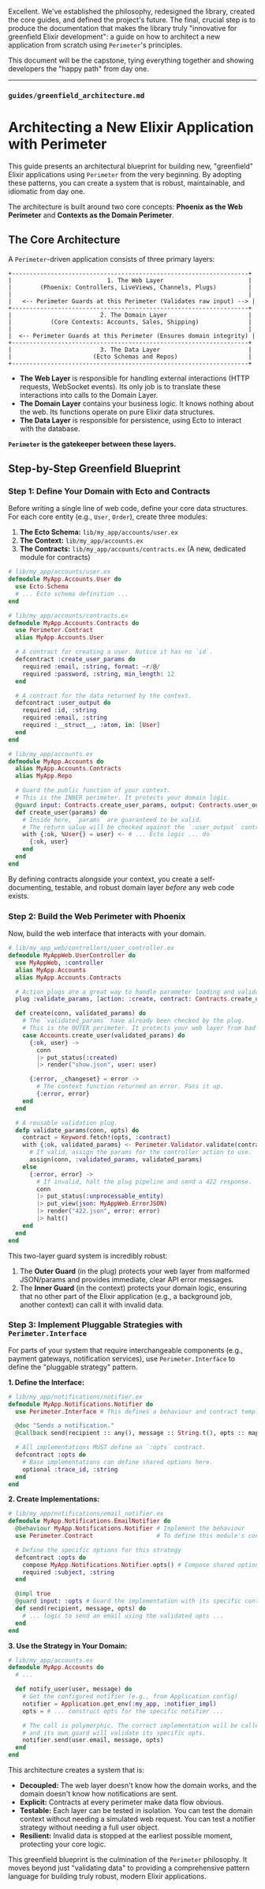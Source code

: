 Excellent. We've established the philosophy, redesigned the library, created the core guides, and defined the project's future. The final, crucial step is to produce the documentation that makes the library truly "innovative for greenfield Elixir development": a guide on how to architect a new application from scratch using `Perimeter`'s principles.

This document will be the capstone, tying everything together and showing developers the "happy path" from day one.

---

### `guides/greenfield_architecture.md`

# Architecting a New Elixir Application with Perimeter

This guide presents an architectural blueprint for building new, "greenfield" Elixir applications using `Perimeter` from the very beginning. By adopting these patterns, you can create a system that is robust, maintainable, and idiomatic from day one.

The architecture is built around two core concepts: **Phoenix as the Web Perimeter** and **Contexts as the Domain Perimeter**.

## The Core Architecture

A `Perimeter`-driven application consists of three primary layers:

```
+-------------------------------------------------------------------+
|                           1. The Web Layer                        |
|        (Phoenix: Controllers, LiveViews, Channels, Plugs)         |
|                                                                   |
|   <-- Perimeter Guards at this Perimeter (Validates raw input) --> |
+-------------------------------------------------------------------+
|                         2. The Domain Layer                       |
|           (Core Contexts: Accounts, Sales, Shipping)              |
|                                                                   |
|  <-- Perimeter Guards at this Perimeter (Ensures domain integrity) |
+-------------------------------------------------------------------+
|                         3. The Data Layer                         |
|                       (Ecto Schemas and Repos)                    |
+-------------------------------------------------------------------+
```

-   **The Web Layer** is responsible for handling external interactions (HTTP requests, WebSocket events). Its only job is to translate these interactions into calls to the Domain Layer.
-   **The Domain Layer** contains your business logic. It knows nothing about the web. Its functions operate on pure Elixir data structures.
-   **The Data Layer** is responsible for persistence, using Ecto to interact with the database.

**`Perimeter` is the gatekeeper between these layers.**

## Step-by-Step Greenfield Blueprint

### Step 1: Define Your Domain with Ecto and Contracts

Before writing a single line of web code, define your core data structures. For each core entity (e.g., `User`, `Order`), create three modules:

1.  **The Ecto Schema:** `lib/my_app/accounts/user.ex`
2.  **The Context:** `lib/my_app/accounts.ex`
3.  **The Contracts:** `lib/my_app/accounts/contracts.ex` (A new, dedicated module for contracts)

```elixir
# lib/my_app/accounts/user.ex
defmodule MyApp.Accounts.User do
  use Ecto.Schema
  # ... Ecto schema definition ...
end

# lib/my_app/accounts/contracts.ex
defmodule MyApp.Accounts.Contracts do
  use Perimeter.Contract
  alias MyApp.Accounts.User

  # A contract for creating a user. Notice it has no `id`.
  defcontract :create_user_params do
    required :email, :string, format: ~r/@/
    required :password, :string, min_length: 12
  end

  # A contract for the data returned by the context.
  defcontract :user_output do
    required :id, :string
    required :email, :string
    required :__struct__, :atom, in: [User]
  end
end

# lib/my_app/accounts.ex
defmodule MyApp.Accounts do
  alias MyApp.Accounts.Contracts
  alias MyApp.Repo

  # Guard the public function of your context.
  # This is the INNER perimeter. It protects your domain logic.
  @guard input: Contracts.create_user_params, output: Contracts.user_output
  def create_user(params) do
    # Inside here, `params` are guaranteed to be valid.
    # The return value will be checked against the `:user_output` contract.
    with {:ok, %User{} = user} <- # ... Ecto logic ... do
      {:ok, user}
    end
  end
end
```
By defining contracts alongside your context, you create a self-documenting, testable, and robust domain layer *before* any web code exists.

### Step 2: Build the Web Perimeter with Phoenix

Now, build the web interface that interacts with your domain.

```elixir
# lib/my_app_web/controllers/user_controller.ex
defmodule MyAppWeb.UserController do
  use MyAppWeb, :controller
  alias MyApp.Accounts
  alias MyApp.Accounts.Contracts

  # Action plugs are a great way to handle parameter loading and validation.
  plug :validate_params, [action: :create, contract: Contracts.create_user_params] when action in [:create]

  def create(conn, validated_params) do
    # The `validated_params` have already been checked by the plug.
    # This is the OUTER perimeter. It protects your web layer from bad HTTP requests.
    case Accounts.create_user(validated_params) do
      {:ok, user} ->
        conn
        |> put_status(:created)
        |> render("show.json", user: user)

      {:error, _changeset} = error ->
        # The context function returned an error. Pass it up.
        {:error, error}
    end
  end

  # A reusable validation plug.
  defp validate_params(conn, opts) do
    contract = Keyword.fetch!(opts, :contract)
    with {:ok, validated_params} <- Perimeter.Validator.validate(contract, :input, conn.params) do
      # If valid, assign the params for the controller action to use.
      assign(conn, :validated_params, validated_params)
    else
      {:error, error} ->
        # If invalid, halt the plug pipeline and send a 422 response.
        conn
        |> put_status(:unprocessable_entity)
        |> put_view(json: MyAppWeb.ErrorJSON)
        |> render("422.json", error: error)
        |> halt()
    end
  end
end
```
This two-layer guard system is incredibly robust:
1.  The **Outer Guard** (in the plug) protects your web layer from malformed JSON/params and provides immediate, clear API error messages.
2.  The **Inner Guard** (in the context) protects your domain logic, ensuring that no other part of the Elixir application (e.g., a background job, another context) can call it with invalid data.

### Step 3: Implement Pluggable Strategies with `Perimeter.Interface`

For parts of your system that require interchangeable components (e.g., payment gateways, notification services), use `Perimeter.Interface` to define the "pluggable strategy" pattern.

**1. Define the Interface:**

```elixir
# lib/my_app/notifications/notifier.ex
defmodule MyApp.Notifications.Notifier do
  use Perimeter.Interface # This defines a behaviour and contract template

  @doc "Sends a notification."
  @callback send(recipient :: any(), message :: String.t(), opts :: map()) :: :ok | {:error, term()}

  # All implementations MUST define an `:opts` contract.
  defcontract :opts do
    # Base implementations can define shared options here.
    optional :trace_id, :string
  end
end
```

**2. Create Implementations:**

```elixir
# lib/my_app/notifications/email_notifier.ex
defmodule MyApp.Notifications.EmailNotifier do
  @behaviour MyApp.Notifications.Notifier # Implement the behaviour
  use Perimeter.Contract                  # To define this module's contract

  # Define the specific options for this strategy
  defcontract :opts do
    compose MyApp.Notifications.Notifier.opts() # Compose shared options
    required :subject, :string
  end

  @impl true
  @guard input: :opts # Guard the implementation with its specific contract
  def send(recipient, message, opts) do
    # ... logic to send an email using the validated opts ...
  end
end
```

**3. Use the Strategy in Your Domain:**

```elixir
# lib/my_app/accounts.ex
defmodule MyApp.Accounts do
  # ...

  def notify_user(user, message) do
    # Get the configured notifier (e.g., from Application config)
    notifier = Application.get_env(:my_app, :notifier_impl)
    opts = # ... construct opts for the specific notifier ...

    # The call is polymorphic. The correct implementation will be called,
    # and its own guard will validate its specific opts.
    notifier.send(user.email, message, opts)
  end
end
```
This architecture creates a system that is:
-   **Decoupled:** The web layer doesn't know how the domain works, and the domain doesn't know how notifications are sent.
-   **Explicit:** Contracts at every perimeter make data flow obvious.
-   **Testable:** Each layer can be tested in isolation. You can test the domain context without needing a simulated web request. You can test a notifier strategy without needing a full user object.
-   **Resilient:** Invalid data is stopped at the earliest possible moment, protecting your core logic.

This greenfield blueprint is the culmination of the `Perimeter` philosophy. It moves beyond just "validating data" to providing a comprehensive pattern language for building truly robust, modern Elixir applications.